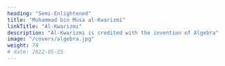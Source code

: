 ```yaml
---
heading: "Semi-Enlightened"
title: "Mohammad bin Musa al-Kwarizmi"
linkTitle: "Al-Kwarizmi"
description: "Al-Kwarizmi is credited with the invention of Algebra"
image: "/covers/algebra.jpg"
weight: 74
# date: 2022-05-25
---
```

